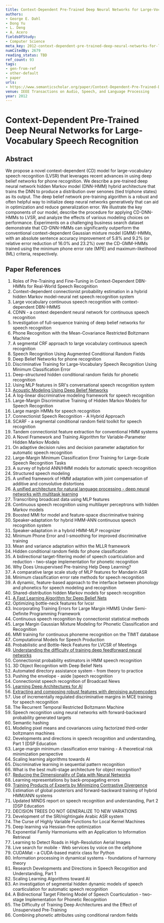 ```yaml
---
title: Context-Dependent Pre-Trained Deep Neural Networks for Large-Vocabulary Speech Recognition
authors:
- George E. Dahl
- Dong Yu
- L. Deng
- A. Acero
fieldsOfStudy:
- Computer Science
meta_key: 2012-context-dependent-pre-trained-deep-neural-networks-for-large-vocabulary-speech-recognition
numCitedBy: 2679
reading_status: TBD
ref_count: 93
tags:
- gen-from-ref
- other-default
- paper
urls:
- https://www.semanticscholar.org/paper/Context-Dependent-Pre-Trained-Deep-Neural-Networks-Dahl-Yu/6658bbf68995731b2083195054ff45b4eca38b3a?sort=total-citations
venue: IEEE Transactions on Audio, Speech, and Language Processing
year: 2012
---
```


# Context-Dependent Pre-Trained Deep Neural Networks for Large-Vocabulary Speech Recognition

## Abstract

We propose a novel context-dependent (CD) model for large-vocabulary speech recognition (LVSR) that leverages recent advances in using deep belief networks for phone recognition. We describe a pre-trained deep neural network hidden Markov model (DNN-HMM) hybrid architecture that trains the DNN to produce a distribution over senones (tied triphone states) as its output. The deep belief network pre-training algorithm is a robust and often helpful way to initialize deep neural networks generatively that can aid in optimization and reduce generalization error. We illustrate the key components of our model, describe the procedure for applying CD-DNN-HMMs to LVSR, and analyze the effects of various modeling choices on performance. Experiments on a challenging business search dataset demonstrate that CD-DNN-HMMs can significantly outperform the conventional context-dependent Gaussian mixture model (GMM)-HMMs, with an absolute sentence accuracy improvement of 5.8% and 9.2% (or relative error reduction of 16.0% and 23.2%) over the CD-GMM-HMMs trained using the minimum phone error rate (MPE) and maximum-likelihood (ML) criteria, respectively.

## Paper References

1. Roles of Pre-Training and Fine-Tuning in Context-Dependent DBN-HMMs for Real-World Speech Recognition
2. Context-dependent connectionist probability estimation in a hybrid hidden Markov model-neural net speech recognition system
3. Large vocabulary continuous speech recognition with context-dependent DBN-HMMS
4. CDNN - a context dependent neural network for continuous speech recognition
5. Investigation of full-sequence training of deep belief networks for speech recognition
6. Phone Recognition with the Mean-Covariance Restricted Boltzmann Machine
7. A segmental CRF approach to large vocabulary continuous speech recognition
8. Speech Recognition Using Augmented Conditional Random Fields
9. Deep Belief Networks for phone recognition
10. Discriminative Training for Large-Vocabulary Speech Recognition Using Minimum Classification Error
11. Deep-structured hidden conditional random fields for phonetic recognition
12. Using MLP features in SRI's conversational speech recognition system
13. [Acoustic Modeling Using Deep Belief Networks](2012-acoustic-modeling-using-deep-belief-networks)
14. A log-linear discriminative modeling framework for speech recognition
15. Large-Margin Discriminative Training of Hidden Markov Models for Speech Recognition
16. Large margin HMMs for speech recognition
17. Connectionist Speech Recognition - A Hybrid Approach
18. SCARF - a segmental conditional random field toolkit for speech recognition
19. Tandem connectionist feature extraction for conventional HMM systems
20. A Novel Framework and Training Algorithm for Variable-Parameter Hidden Markov Models
21. On adaptive decision rules and decision parameter adaptation for automatic speech recognition
22. Large-Margin Minimum Classification Error Training for Large-Scale Speech Recognition Tasks
23. A survey of hybrid ANN/HMM models for automatic speech recognition
24. Structured speech modeling
25. A unified framework of HMM adaptation with joint compensation of additive and convolutive distortions
26. [A unified architecture for natural language processing - deep neural networks with multitask learning](2008-a-unified-architecture-for-natural-language-processing-deep-neural-networks-with-multitask-learning)
27. Transcribing broadcast data using MLP features
28. Continuous speech recognition using multilayer perceptrons with hidden Markov models
29. Boosted MMI for model and feature-space discriminative training
30. Speaker-adaptation for hybrid HMM-ANN continuous speech recognition system
31. Speaker-adaptation in a hybrid HMM-MLP recognizer
32. Minimum Phone Error and I-smoothing for improved discriminative training
33. Mean and variance adaptation within the MLLR framework
34. Hidden conditional random fields for phone classification
35. A bidirectional target-filtering model of speech coarticulation and reduction - two-stage implementation for phonetic recognition
36. Why Does Unsupervised Pre-training Help Deep Learning?
37. A comparative large scale study of MLP features for Mandarin ASR
38. Minimum classification error rate methods for speech recognition
39. A dynamic, feature-based approach to the interface between phonology and phonetics for speech modeling and recognition
40. Shared-distribution hidden Markov models for speech recognition
41. [A Fast Learning Algorithm for Deep Belief Nets](2006-a-fast-learning-algorithm-for-deep-belief-nets)
42. Optimizing bottle-neck features for lvcsr
43. Incorporating Training Errors for Large Margin HMMS Under Semi-Definite Programming Framework
44. Continuous speech recognition by connectionist statistical methods
45. Large Margin Gaussian Mixture Modeling for Phonetic Classification and Recognition
46. MMI training for continuous phoneme recognition on the TIMIT database
47. Computational Models for Speech Production
48. Probabilistic and Bottle-Neck Features for LVCSR of Meetings
49. [Understanding the difficulty of training deep feedforward neural networks](2010-understanding-the-difficulty-of-training-deep-feedforward-neural-networks)
50. Connectionist probability estimators in HMM speech recognition
51. 3D Object Recognition with Deep Belief Nets
52. Automated directory assistance system - from theory to practice
53. Pushing the envelope - aside [speech recognition
54. Connectionist speech recognition of Broadcast News
55. [Learning Deep Architectures for AI](2007-learning-deep-architectures-for-ai)
56. [Extracting and composing robust features with denoising autoencoders](2008-extracting-and-composing-robust-features-with-denoising-autoencoders)
57. Use of incrementally regulated discriminative margins in MCE training for speech recognition
58. The Recurrent Temporal Restricted Boltzmann Machine
59. Speech recognition using neural networks with forward-backward probability generated targets
60. Semantic hashing
61. Modeling pixel means and covariances using factorized third-order boltzmann machines
62. Developments and directions in speech recognition and understanding, Part 1 [DSP Education
63. Large-margin minimum classification error training - A theoretical risk minimization perspective
64. Scaling learning algorithms towards AI
65. Discriminative learning in sequential pattern recognition
66. What is the best multi-stage architecture for object recognition?
67. [Reducing the Dimensionality of Data with Neural Networks](2006-reducing-the-dimensionality-of-data-with-neural-networks)
68. Learning representations by back-propagating errors
69. [Training Products of Experts by Minimizing Contrastive Divergence](2002-training-products-of-experts-by-minimizing-contrastive-divergence)
70. Estimation of global posteriors and forward-backward training of hybrid HMM/ANN systems
71. Updated MINDS report on speech recognition and understanding, Part 2 [DSP Education
72. DECISION TREES DO NOT GENERALIZE TO NEW VARIATIONS
73. Development of the SRI/nightingale Arabic ASR system
74. The Curse of Highly Variable Functions for Local Kernel Machines
75. Deep learning via Hessian-free optimization
76. Exponential Family Harmoniums with an Application to Information Retrieval
77. Learning to Detect Roads in High-Resolution Aerial Images
78. Live search for mobile - Web services by voice on the cellphone
79. CUDAMat - a CUDA-based matrix class for Python
80. Information processing in dynamical systems - foundations of harmony theory
81. Research Developments and Directions in Speech Recognition and Understanding, Part 1
82. Scaling Learning Algorithms toward AI
83. An investigation of segmental hidden dynamic models of speech coarticulation for automatic speech recognition
84. A Bidirectional Target Filtering Model of Speech Coarticulation - two-stage Implementation for Phonetic Recognition
85. The Difficulty of Training Deep Architectures and the Effect of Unsupervised Pre-Training
86. Combining phonetic attributes using conditional random fields
